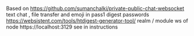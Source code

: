Based on https://github.com/sumanchalki/private-public-chat-websocket text chat , file transfer and emoji in pass1 digest passwords https://websistent.com/tools/htdigest-generator-tool/ realm / module ws of node https://localhost:3129 see in instructions
